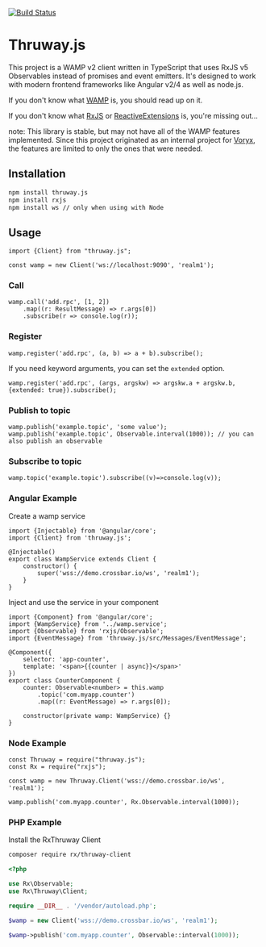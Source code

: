 [![Build Status](https://travis-ci.org/voryx/thruway.js.svg?branch=master)](https://travis-ci.org/voryx/thruway.js)

# Thruway.js

This project is a WAMP v2 client written in TypeScript that uses RxJS v5 Observables instead of promises and event emitters.
It's designed to work with modern frontend frameworks like Angular v2/4 as well as node.js.

If you don't know what [WAMP](http://wamp-proto.org/) is, you should read up on it.

If you don't know what [RxJS](https://github.com/Reactivex/RxJS) or [ReactiveExtensions](http://reactivex.io/) is, you're missing out...

note: This library is stable, but may not have all of the WAMP features implemented.  Since this project originated as an internal project for [Voryx](http://voryx.net), the features are limited to only the ones that were needed. 

## Installation

```BASH
npm install thruway.js
npm install rxjs
npm install ws // only when using with Node
```

## Usage

```JS
import {Client} from "thruway.js";

const wamp = new Client('ws://localhost:9090', 'realm1');
```

### Call

```JS
wamp.call('add.rpc', [1, 2])
    .map((r: ResultMessage) => r.args[0])
    .subscribe(r => console.log(r));
```

### Register

```JS
wamp.register('add.rpc', (a, b) => a + b).subscribe();
```

If you need keyword arguments, you can set the `extended` option.

```JS
wamp.register('add.rpc', (args, argskw) => argskw.a + argskw.b, {extended: true}).subscribe();
```

### Publish to topic

```JS
wamp.publish('example.topic', 'some value');
wamp.publish('example.topic', Observable.interval(1000)); // you can also publish an observable

```

### Subscribe to topic

```JS
wamp.topic('example.topic').subscribe((v)=>console.log(v));
```

### Angular Example

Create a wamp service

```JS
import {Injectable} from '@angular/core';
import {Client} from 'thruway.js';

@Injectable()
export class WampService extends Client {
    constructor() {
        super('wss://demo.crossbar.io/ws', 'realm1');
    }
}
```

Inject and use the service in your component

```JS
import {Component} from '@angular/core';
import {WampService} from '../wamp.service';
import {Observable} from 'rxjs/Observable';
import {EventMessage} from 'thruway.js/src/Messages/EventMessage';

@Component({
    selector: 'app-counter',
    template: '<span>{{counter | async}}</span>'
})
export class CounterComponent {
    counter: Observable<number> = this.wamp
        .topic('com.myapp.counter')
        .map((r: EventMessage) => r.args[0]);

    constructor(private wamp: WampService) {}
}
```

### Node Example

```JS
const Thruway = require("thruway.js");
const Rx = require("rxjs");

const wamp = new Thruway.Client('wss://demo.crossbar.io/ws', 'realm1');

wamp.publish('com.myapp.counter', Rx.Observable.interval(1000));
```

### PHP Example

Install the RxThruway Client

```BASH
composer require rx/thruway-client

```

```PHP
<?php

use Rx\Observable;
use Rx\Thruway\Client;

require __DIR__ . '/vendor/autoload.php';

$wamp = new Client('wss://demo.crossbar.io/ws', 'realm1');

$wamp->publish('com.myapp.counter', Observable::interval(1000));
```
